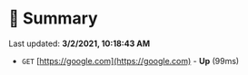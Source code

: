 # 📖 Summary
Last updated: **3/2/2021, 10:18:43 AM**

- `GET` [https://google.com](https://google.com) - **Up** (99ms)
